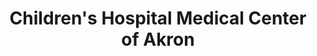 ---
layout: repo
title: "Children's Hospital Medical Center of Akron"
id: 226
permalink: repos/226/
---